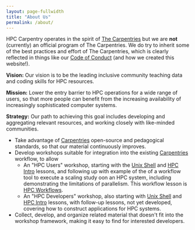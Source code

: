 ```yaml
---
layout: page-fullwidth
title: "About Us"
permalink: /about/
---
```


HPC Carpentry operates in the spirit of [The Carpentries](https://carpentries.org/) but we
are **not** (currently)
an official program of The Carpentries. We do try to inherit some of the best practices and
effort of The
Carpentries, which is clearly reflected in things like our [Code of Conduct](/code-of-conduct)
(and how we created this website!).

**Vision:** Our vision is to be the leading inclusive community 
teaching data and coding skills for HPC resources.

**Mission:** Lower the entry barrier to HPC operations for a wide 
range of users, so that more people can benefit from the increasing 
availability of increasingly sophisticated computer systems.

**Strategy:** Our path to achieving this goal includes developing and
aggregating relevant resources, and working closely with like-minded
communities.
- Take advantage of [Carpentries](https://carpentries.org) open-source 
and pedagogical standards, so that our material continuously improves.
- Develop workshops suitable for integration into the existing 
[Carpentries](https://carpentries.org) workflow, to allow 
  - An "HPC Users" workshop, starting with the 
[Unix Shell](https://swcarpentry.github.io/shell-novice/) and 
[HPC Intro](https://carpentries-incubator.github.io/hpc-intro/) lessons,
and following up with example of the of a workflow tool to execute
a scaling study oon an HPC system, including demonstrating the
limitations of parallelism. This workflow lesson is 
[HPC Workflows](https://github.com/carpentries-incubator/hpc-workflows).
  - An "HPC Developers" workshop, also starting with 
[Unix Shell](https://swcarpentry.github.io/shell-novice/) and
[HPC Intro](https://carpentries-incubator.github.io/hpc-intro/) lessons,
with follow-up lessons, not yet developed, covering how to 
construct applications for HPC systems.
- Collect, develop, and organize related material that doesn't 
fit into the workshop framework, making it easy to find for 
interested developers.

